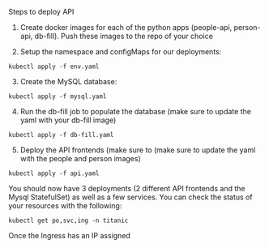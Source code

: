 Steps to deploy API

  1. Create docker images for each of the python apps (people-api, person-api, db-fill). Push these images to the repo of your   choice

  2. Setup the namespace and configMaps for our deployments:
  
    kubectl apply -f env.yaml
    
  3. Create the MySQL database:
  
    kubectl apply -f mysql.yaml
    
  4. Run the db-fill job to populate the database (make sure to update the yaml with your db-fill image)

    kubectl apply -f db-fill.yaml

  5. Deploy the API frontends (make sure to (make sure to update the yaml with the people and person images)

    kubectl apply -f api.yaml

You should now have 3 deployments (2 different API frontends and the Mysql StatefulSet) as well as a few services.
You can check the status of your resources with the following:

    kubectl get po,svc,ing -n titanic

Once the Ingress has an IP assigned

